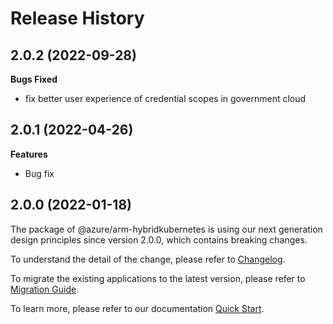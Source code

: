 # Release History

## 2.0.2 (2022-09-28)

**Bugs Fixed**

  -  fix better user experience of credential scopes in government cloud

## 2.0.1 (2022-04-26)

**Features**

  - Bug fix
    
## 2.0.0 (2022-01-18)

The package of @azure/arm-hybridkubernetes is using our next generation design principles since version 2.0.0, which contains breaking changes.

To understand the detail of the change, please refer to [Changelog](https://aka.ms/js-track2-changelog).

To migrate the existing applications to the latest version, please refer to [Migration Guide](https://aka.ms/js-track2-migration-guide).

To learn more, please refer to our documentation [Quick Start](https://aka.ms/js-track2-quickstart).
